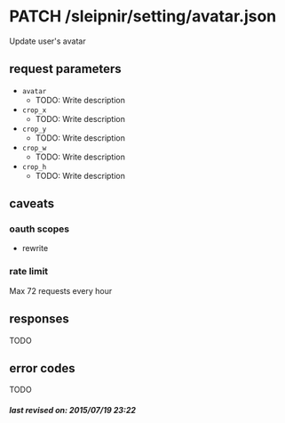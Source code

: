 # PATCH /sleipnir/setting/avatar.json

Update user's avatar

## request parameters

- `avatar`
  - TODO: Write description
- `crop_x`
  - TODO: Write description
- `crop_y`
  - TODO: Write description
- `crop_w`
  - TODO: Write description
- `crop_h`
  - TODO: Write description

## caveats

### oauth scopes

- rewrite

### rate limit

Max 72 requests every hour

## responses

TODO

## error codes

TODO

##### last revised on: 2015/07/19 23:22
